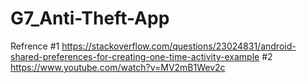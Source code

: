 # G7_Anti-Theft-App


Refrence 
#1
https://stackoverflow.com/questions/23024831/android-shared-preferences-for-creating-one-time-activity-example
#2
https://www.youtube.com/watch?v=MV2mB1Wev2c
